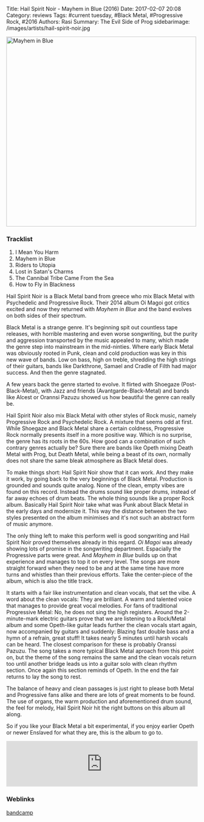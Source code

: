 Title: Hail Spirit Noir - Mayhem in Blue (2016)
Date: 2017-02-07 20:08
Category: reviews
Tags: #current tuesday, #Black Metal, #Progressive Rock, #2016
Authors: Rasi
Summary: The Evil Side of Prog
sidebarimage: /images/artists/hail-spirit-noir.jpg

<div id="covertracks">
<div id="cover">
<img src="/images/covers/cover-mayhem-in-blue.jpg" width="500" alt="Mayhem in Blue">
</div>
<div id="tracklist">
<h3>Tracklist</h3>
<ol>
<li>I Mean You Harm</li>
<li>Mayhem in Blue</li>
<li>Riders to Utopia</li>
<li>Lost in Satan's Charms</li>
<li>The Cannibal Tribe Came From the Sea</li>
<li>How to Fly in Blackness</li>
</ol>
</div>
</div>

Hail Spirit Noir is a Black Metal band from greece who mix Black Metal with Psychedelic and Progressive Rock.
Their 2014 album Oi Magoi got critics excited and now they returned with *Mayhem in Blue* and the band evolves
on both sides of their spectrum.

Black Metal is a strange genre. It's beginning spit out countless tape releases, with horrible mastering and
even worse songwriting, but the purity and aggression transported by the music appealed to many, which made
the genre step into mainstream in the mid-ninties. Where early Black Metal was obviously rooted in Punk, clean
and cold production was key in this new wave of bands. Low on bass, high on treble, shredding the high strings
of their guitars, bands like Darkthrone, Samael and Cradle of Filth had major success. And then the genre stagnated.

A few years back the genre started to evolve. It flirted with Shoegaze (Post-Black-Metal), with Jazz and friends
(Avantgarde-Black-Metal) and bands like Alcest or Orannsi Pazuzu showed us how beautiful the genre can really be.

Hail Spirit Noir also mix Black Metal with other styles of Rock music, namely Progressive Rock and Psychedelic Rock.
A mixture that seems odd at first. While Shoegaze and Black Metal share a certain coldness, Progressive Rock normally
presents itself in a more positive way. Which is no surprise, the genre has its roots in the 60s. How good can a combination
of such contrary genres actually be? Sure there are bands like Opeth mixing Death Metal with Prog, but Death Metal, while
being a beast of its own, normally does not share the same bleak atmosphere as Black Metal does.

To make things short: Hail Spirit Noir show that it can work. And they make it work, by going back to the very beginnings of
Black Metal. Production is grounded and sounds quite analog. None of the clean, empty vibes are found on this record.
Instead the drums sound like proper drums, instead of far away echoes of drum beats. The whole thing sounds like a proper 
Rock album. Basically Hail Spirit Noir take what was Punk about Black Metal in the early days and modernize it.
This way the distance between the two styles presented on the album minimises and it's not such an abstract form of music anymore.

The only thing left to make this perform well is good songwriting and Hail Spirit Noir proved themselves already in this regard.
*Oi Magoi* was already showing lots of promise in the songwriting department. Espacially the Progressive parts were great.
And *Mayhem in Blue* builds up on that experience and manages to top it on every level. The songs are more straight forward when they need to be
and at the same time have more turns and whistles than their previous efforts. Take the center-piece of the album, which is also
the title track. 

It starts with a fair like instrumentation and clean vocals, that set the vibe. A word about the clean vocals: They are brilliant.
A warm and talented voice that manages to provide great vocal melodies. For fans of traditional Progressive Metal: No, he does
not sing the high registers. Around the 2-minute-mark electric guitars prove that we are listening to a Rock/Metal album and
some Opeth-like guitar leads further the clean vocals start again, now accompanied by guitars and suddenly: Blazing fast double bass
and a hymn of a refrain, great stuff! It takes nearly 5 minutes until harsh vocals can be heard. The closest comparison for these is probably
Oranssi Pazuzu. The song takes a more typical Black Metal aproach from this point on, but the theme of the song remains the same and
the clean vocals return too until another bridge leads us into a guitar solo with clean rhythm section. Once again this section
reminds of Opeth. In the end the fair returns to lay the song to rest.

The balance of heavy and clean passages is just right to please both Metal and Progressive fans alike and there are lots of great moments to be
found. The use of organs, the warm production and aforementioned drum sound, the feel for melody, Hail Spirit Noir hit the right buttons
on this album all along.

So if you like your Black Metal a bit experimental, if you enjoy earlier Opeth or newer Enslaved for what they are, this is the album to go to.

<iframe style="border: 0; width: 100%; height: 120px;" src="https://bandcamp.com/EmbeddedPlayer/album=2695943380/size=large/bgcol=ffffff/linkcol=0687f5/tracklist=false/artwork=small/track=3266647897/transparent=true/" seamless><a href="http://hailspiritnoir.bandcamp.com/album/mayhem-in-blue">Mayhem in Blue by Hail Spirit Noir</a></iframe>

### Weblinks
[bandcamp](https://hailspiritnoir.bandcamp.com/)
